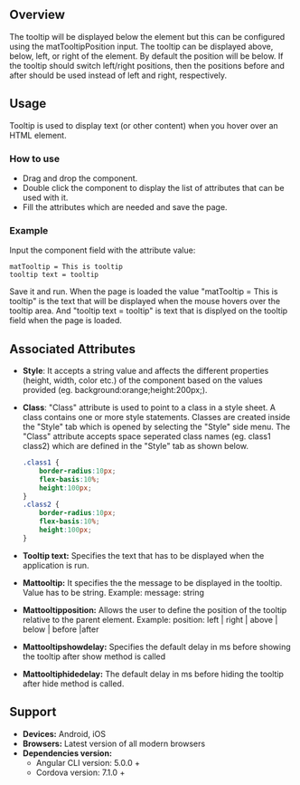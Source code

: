## Overview 
The tooltip will be displayed below the element but this can be configured using the matTooltipPosition input. The tooltip can be displayed above, below, left, or right of the element. By default the position will be below. If the tooltip should switch left/right positions, then the positions before and after should be used instead of left and right, respectively.

## Usage
Tooltip is used to display text (or other content) when you hover over an HTML element. 

### How to use   
- Drag and drop the component. 
- Double click the component to display the list of attributes that can be used with it.
- Fill the attributes which are needed and save the page.

### Example 
Input the component field with the attribute value:
``` 
matTooltip = This is tooltip
tooltip text = tooltip 
```
Save it and run.
When the page is loaded the value "matTooltip = This is tooltip" is the text that will be displayed when the mouse hovers over the tooltip area. And "tooltip text = tooltip" is text that is displyed on the tooltip field when the page is loaded.

## Associated Attributes
- **Style**: It accepts a string value and affects the different properties (height, width, color etc.) of the component based on the values provided (eg. background:orange;height:200px;).

- **Class**: "Class" attribute is used to point to a class in a style sheet. A class contains one or more style statements. Classes are created inside the "Style" tab which is opened by selecting the "Style" side menu. The "Class" attribute accepts space seperated class names (eg. class1 class2) which are defined in the "Style" tab as shown below.
    ```css
    .class1 {
        border-radius:10px;
        flex-basis:10%;
        height:100px;
    }
    .class2 {
        border-radius:10px;
        flex-basis:10%;
        height:100px;
    }
    
- **Tooltip text:** Specifies the text that has to be displayed when the application is run.
- **Mattooltip:** It specifies the the message to be displayed in the tooltip. Value has to be string. Example: message: string
- **Mattooltipposition:** Allows the user to define the position of the tooltip relative to the parent element. Example: position: left | right | above | below | before |after
- **Mattooltipshowdelay:** Specifies the default delay in ms before showing the tooltip after show method is called 
- **Mattooltiphidedelay:** The default delay in ms before hiding the tooltip after hide method is called.

## Support
- **Devices:** Android, iOS
- **Browsers:**  Latest version of all modern browsers
- **Dependencies version:** 
    - Angular CLI version: 5.0.0 + 
    - Cordova version: 7.1.0 +

